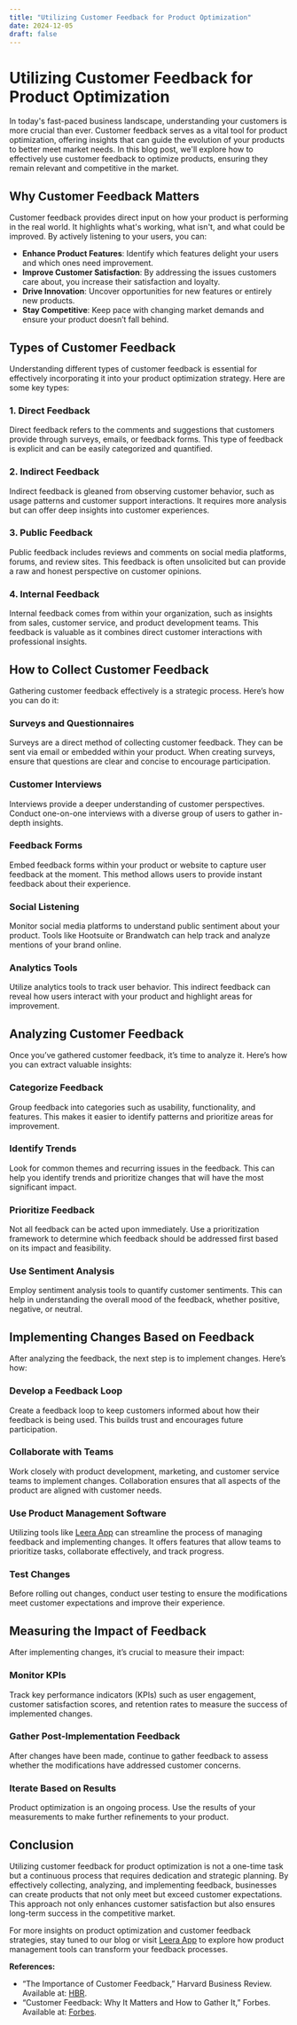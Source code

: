 ```yaml
---
title: "Utilizing Customer Feedback for Product Optimization"
date: 2024-12-05
draft: false
---
```

# Utilizing Customer Feedback for Product Optimization

In today's fast-paced business landscape, understanding your customers is more crucial than ever. Customer feedback serves as a vital tool for product optimization, offering insights that can guide the evolution of your products to better meet market needs. In this blog post, we'll explore how to effectively use customer feedback to optimize products, ensuring they remain relevant and competitive in the market.

## Why Customer Feedback Matters

Customer feedback provides direct input on how your product is performing in the real world. It highlights what's working, what isn't, and what could be improved. By actively listening to your users, you can:

- **Enhance Product Features**: Identify which features delight your users and which ones need improvement.
- **Improve Customer Satisfaction**: By addressing the issues customers care about, you increase their satisfaction and loyalty.
- **Drive Innovation**: Uncover opportunities for new features or entirely new products.
- **Stay Competitive**: Keep pace with changing market demands and ensure your product doesn’t fall behind.

## Types of Customer Feedback

Understanding different types of customer feedback is essential for effectively incorporating it into your product optimization strategy. Here are some key types:

### 1. Direct Feedback

Direct feedback refers to the comments and suggestions that customers provide through surveys, emails, or feedback forms. This type of feedback is explicit and can be easily categorized and quantified.

### 2. Indirect Feedback

Indirect feedback is gleaned from observing customer behavior, such as usage patterns and customer support interactions. It requires more analysis but can offer deep insights into customer experiences.

### 3. Public Feedback

Public feedback includes reviews and comments on social media platforms, forums, and review sites. This feedback is often unsolicited but can provide a raw and honest perspective on customer opinions.

### 4. Internal Feedback

Internal feedback comes from within your organization, such as insights from sales, customer service, and product development teams. This feedback is valuable as it combines direct customer interactions with professional insights.

## How to Collect Customer Feedback

Gathering customer feedback effectively is a strategic process. Here’s how you can do it:

### Surveys and Questionnaires

Surveys are a direct method of collecting customer feedback. They can be sent via email or embedded within your product. When creating surveys, ensure that questions are clear and concise to encourage participation.

### Customer Interviews

Interviews provide a deeper understanding of customer perspectives. Conduct one-on-one interviews with a diverse group of users to gather in-depth insights.

### Feedback Forms

Embed feedback forms within your product or website to capture user feedback at the moment. This method allows users to provide instant feedback about their experience.

### Social Listening

Monitor social media platforms to understand public sentiment about your product. Tools like Hootsuite or Brandwatch can help track and analyze mentions of your brand online.

### Analytics Tools

Utilize analytics tools to track user behavior. This indirect feedback can reveal how users interact with your product and highlight areas for improvement.

## Analyzing Customer Feedback

Once you’ve gathered customer feedback, it’s time to analyze it. Here’s how you can extract valuable insights:

### Categorize Feedback

Group feedback into categories such as usability, functionality, and features. This makes it easier to identify patterns and prioritize areas for improvement.

### Identify Trends

Look for common themes and recurring issues in the feedback. This can help you identify trends and prioritize changes that will have the most significant impact.

### Prioritize Feedback

Not all feedback can be acted upon immediately. Use a prioritization framework to determine which feedback should be addressed first based on its impact and feasibility.

### Use Sentiment Analysis

Employ sentiment analysis tools to quantify customer sentiments. This can help in understanding the overall mood of the feedback, whether positive, negative, or neutral.

## Implementing Changes Based on Feedback

After analyzing the feedback, the next step is to implement changes. Here’s how:

### Develop a Feedback Loop

Create a feedback loop to keep customers informed about how their feedback is being used. This builds trust and encourages future participation.

### Collaborate with Teams

Work closely with product development, marketing, and customer service teams to implement changes. Collaboration ensures that all aspects of the product are aligned with customer needs.

### Use Product Management Software

Utilizing tools like [Leera App](https://leera.app) can streamline the process of managing feedback and implementing changes. It offers features that allow teams to prioritize tasks, collaborate effectively, and track progress.

### Test Changes

Before rolling out changes, conduct user testing to ensure the modifications meet customer expectations and improve their experience.

## Measuring the Impact of Feedback

After implementing changes, it’s crucial to measure their impact:

### Monitor KPIs

Track key performance indicators (KPIs) such as user engagement, customer satisfaction scores, and retention rates to measure the success of implemented changes.

### Gather Post-Implementation Feedback

After changes have been made, continue to gather feedback to assess whether the modifications have addressed customer concerns.

### Iterate Based on Results

Product optimization is an ongoing process. Use the results of your measurements to make further refinements to your product.

## Conclusion

Utilizing customer feedback for product optimization is not a one-time task but a continuous process that requires dedication and strategic planning. By effectively collecting, analyzing, and implementing feedback, businesses can create products that not only meet but exceed customer expectations. This approach not only enhances customer satisfaction but also ensures long-term success in the competitive market.

For more insights on product optimization and customer feedback strategies, stay tuned to our blog or visit [Leera App](https://leera.app) to explore how product management tools can transform your feedback processes.

**References:**
- “The Importance of Customer Feedback,” Harvard Business Review. Available at: [HBR](https://hbr.org/).
- “Customer Feedback: Why It Matters and How to Gather It,” Forbes. Available at: [Forbes](https://www.forbes.com/).
